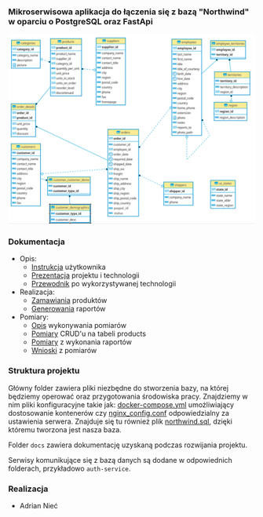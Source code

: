 ### Mikroserwisowa aplikacja do łączenia się z bazą "Northwind" w oparciu o PostgreSQL oraz FastApi

![Diagram](docs/img/ER.png)

### Dokumentacja

- Opis:
  - [Instrukcja](docs/Instrukcja.md) użytkownika
  - [Prezentacja](docs/Wprowadzenie.pdf) projektu i technologii
  - [Przewodnik](docs/Przewodnik.md) po wykorzystywanej technologii
- Realizacja:
  - [Zamawiania](docs/Zamawianie.md) produktów
  - [Generowania](docs/Raporty.md) raportów
- Pomiary:
    - [Opis](docs/Pomiary-opis.md) wykonywania pomiarów
    - [Pomiary](docs/Pomiary-crud.md) CRUD'u na tabeli products
    - [Pomiary](docs/Pomiary-raporty.md) z wykonania raportów
    - [Wnioski](docs/Pomiary-wnioski.md) z pomiarów

### Struktura projektu

Główny folder zawiera pliki niezbędne do stworzenia bazy, na której będziemy operować oraz przygotowania środowiska 
pracy. Znajdziemy w nim pliki konfiguracyjne takie jak: [docker-compose.yml](docker-compose.yml) umożliwiający 
dostosowanie kontenerów czy [nginx_config.conf](nginx_config.conf) odpowiedzialny za ustawienia serwera. Znajduje się 
tu również plik [northwind.sql](northwind.sql), dzięki któremu tworzona jest nasza baza.

Folder `docs` zawiera dokumentację uzyskaną podczas rozwijania projektu.

Serwisy komunikujące się z bazą danych są dodane w odpowiednich folderach, przykładowo `auth-service`.

### Realizacja

- Adrian Nieć
